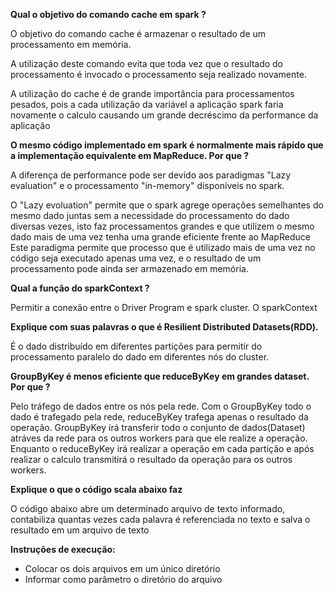 **Qual o objetivo do comando cache em spark ?**

O objetivo do comando cache é armazenar o resultado de um processamento em memória.
 
A utilização deste comando evita que toda vez que o resultado do processamento é invocado o processamento seja realizado novamente.

A utilização do cache é de grande importância para processamentos pesados, pois a cada utilização da variável a aplicação spark faria novamente o calculo causando um grande decréscimo da performance da aplicação

**O mesmo código implementado em spark é normalmente mais rápido que a implementação equivalente em MapReduce. Por que ?**

A diferença de performance pode ser devido aos paradigmas "Lazy evaluation" e o processamento "in-memory" disponíveis no spark. 

O "Lazy evoluation" permite que o spark agrege operações semelhantes do mesmo dado juntas sem a necessidade do processamento do dado diversas vezes, isto faz processamentos grandes e que utilizem o mesmo dado mais de uma vez tenha uma grande eficiente frente ao MapReduce
Este paradigma permite que processo que é utilizado mais de uma vez no código seja executado apenas uma vez, e o resultado de um processamento pode ainda ser armazenado em memória.

**Qual a função do sparkContext ?**

Permitir a conexão entre o Driver Program e spark cluster. O sparkContext 


**Explique com suas palavras o que é Resilient Distributed Datasets(RDD).**

É o dado distribuído em diferentes partições para permitir do processamento paralelo do dado em diferentes nós do cluster. 


**GroupByKey é menos eficiente que reduceByKey em grandes dataset. Por que ?**

Pelo tráfego de dados entre os nós pela rede. 
Com o GroupByKey todo o dado é trafegado pela rede, reduceByKey trafega apenas o resultado da operação.
GroupByKey irá transferir todo o conjunto de dados(Dataset) atráves da rede para os outros workers para que ele realize a operação. 
Enquanto o reduceByKey irá realizar a operação em cada partição e após realizar o calculo transmitirá o resultado da operação para os outros workers. 

**Explique o que o código scala abaixo faz**

O código abaixo abre um determinado arquivo de texto informado, contabiliza quantas vezes cada palavra é referenciada no texto e salva o resultado em um arquivo de texto

**Instruções de execução:**
- Colocar os dois arquivos em um único diretório
- Informar como parâmetro o diretório do arquivo

